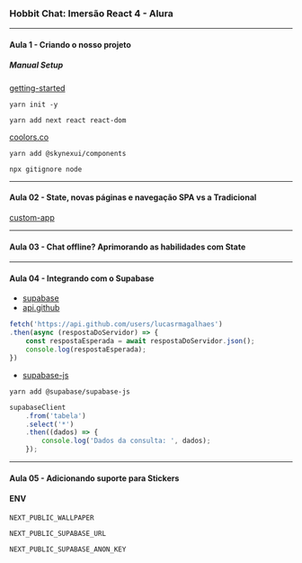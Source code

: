 ### Hobbit Chat: Imersão React 4 - Alura

<hr>

#### Aula 1 - Criando o nosso projeto

##### Manual Setup
[getting-started](https://nextjs.org/docs/getting-started)

```
yarn init -y
```

```
yarn add next react react-dom
```

[coolors.co](https://coolors.co/)


```
yarn add @skynexui/components
```

```
npx gitignore node
```

<hr>

#### Aula 02 - State, novas páginas e navegação SPA vs a Tradicional

[custom-app](https://nextjs.org/docs/advanced-features/custom-app)

<hr>

#### Aula 03 - Chat offline? Aprimorando as habilidades com State

<hr>

#### Aula 04 - Integrando com o Supabase
* [supabase](https://supabase.com/)
* [api.github](https://api.github.com/users/lucasrmagalhaes)

```javascript
fetch('https://api.github.com/users/lucasrmagalhaes')
.then(async (respostaDoServidor) => {
    const respostaEsperada = await respostaDoServidor.json();
    console.log(respostaEsperada);
})
```

* [supabase-js](https://github.com/supabase/supabase-js)

```
yarn add @supabase/supabase-js
```

```js
supabaseClient
    .from('tabela')
    .select('*')
    .then((dados) => {
        console.log('Dados da consulta: ', dados);
    });

```

<hr>

#### Aula 05 - Adicionando suporte para Stickers


#### ENV
```
NEXT_PUBLIC_WALLPAPER
```

```
NEXT_PUBLIC_SUPABASE_URL
```

```
NEXT_PUBLIC_SUPABASE_ANON_KEY
```